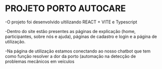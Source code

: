 # PROJETO PORTO AUTOCARE 

-O projeto foi desenvolvido ultilizando REACT + VITE e Typescript

-Dentro do site estão presentes as páginas de explicação (home, participantes, sobre nós e ajuda), páginas de cadastro e login e a página de utilização.

-Na página de utilização estamos conectando ao nosso chatbot que tem como função resolver a dor da porto (automação na detecção de problemas mecânicos em veículos 
